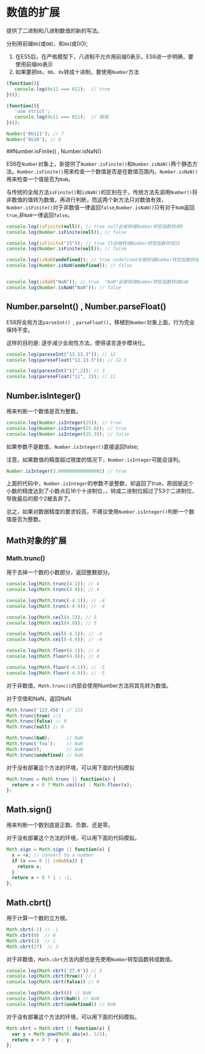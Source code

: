 # 数值的扩展

提供了二进制和八进制数值的新的写法。

分别用前缀`0b`(或`OB`)，和`0o`(或0O);

1. 在ES5后，在严格模型下，八进制不允许用前缀0表示，ES6进一步明确，要使用前缀`0O`表示
2. 如果要把`Ob`、`0O`、`0x`转成十进制，要使用`Number`方法

```js
(function(){
   console.log(0o11 === 011);  // true
})();

(function(){
   'use strict';
   console.log(0o11 === 011);  // 报错
})();

Number('0b111'); // 7
Number('0o10'); // 8
```

##Number.isFinite() , Number.isNaN()

ES6在`Number`对象上，新提供了`Number.isFinite()`和`Number.isNaN()`两个静态方法。`Number.isFinite()`用来检查一个数值是否是在数值范围内，`Number.isNaN()`用来检查一个值是否为`NaN`。

与传统的全局方法`isFinite()`和`isNaN()`的区别在于，传统方法先调用`Number()`将非数值的值转为数值，再进行判断，而这两个新方法只对数值有效，`Number.isFinite()`对于非数值一律返回`false`,`Number.isNaN()`只有对于`NaN`返回`true`,非`NaN`一律返回`false`。

```js
console.log(isFinite(null)); // true null会被转成Number转型函数转成0
console.log(Number.isFinite(null)); // false

console.log(isFinite("15")); // true 15会被转成Number转型函数转成15
console.log(Number.isFinite(null)); // false

console.log(isNaN(undefined)); // true undefined会被转成Number转型函数转成undefined
console.log(Number.isNaN(undefined)); // false


console.log(isNaN("NaN")); // true  "NaN"会被转成Number转型函数转成NaN
console.log(Number.isNaN("NaN")); // false
```

## Number.parseInt() , Number.parseFloat()

ES6将全局方法`parseInt() `, `parseFloat()`，移植到`Number`对象上面，行为完全保持不变。

这样的目的是: 逐步减少全局性方法，使得语言逐步模块化。

```js
console.log(pareseInt("12.13.3")); // 12
console.log(pareseFloat("12.13.3")); // 12.3

console.log(pareseInt("11",2)); // 3
console.log(pareseFloat("11", 2)); // 11
```

## Number.isInteger()

用来判断一个数值是否为整数。

```js
console.log(Number.isInteger(25)); // true
console.log(Number.isInteger(25.0)); // true
console.log(Number.isInteger(25.3)); // false
```

如果参数不是数值，`Number.isInteger()`直接返回false;

注意，如果数值的精度超过限度的情况下，`Number.isInteger`可能会误判。

```js
Number.isInteger(3.0000000000000002) // true
```

上面的代码中，`Number.isInteger`的参数不是整数，却返回了true，原因是这个小数的精度达到了小数点后16个十进制位，，转成二进制位超过了53个二进制位，导致最后的那个2被丢弃了。

总之，如果对数据精度的要求较高，不建议使用`Number.isInteger()`判断一个数值是否为整数。

## Math对象的扩展

### Math.trunc()

用于去掉一个数的小数部分，返回整数部分。

```js
console.log(Math.trunc(4.1)); // 4
console.log(Math.trunc(4.9)); // 4

console.log(Math.trunc(-4.1)); // -4
console.log(Math.trunc(-4.9)); // -4

console.log(Math.ceil(4.1)); // 5
console.log(Math.ceil(4.9)); // 5

console.log(Math.ceil(-4.1)); // -4
console.log(Math.ceil(-4.9)); // -4

console.log(Math.floor(4.1)); // 4
console.log(Math.floor(4.9)); // 4

console.log(Math.floor(-4.1)); // -5
console.log(Math.floor(-4.9)); // -5
```

对于非数值，`Math.trunc()`内部会使用Number方法将其先转为数值。

对于空值和NaN，返回NaN

```js
Math.trunc('123.456') // 123
Math.trunc(true) //1
Math.trunc(false) // 0
Math.trunc(null) // 0

Math.trunc(NaN);      // NaN
Math.trunc('foo');    // NaN
Math.trunc();         // NaN
Math.trunc(undefined) // NaN
```

对于没有部署这个方法的环境，可以用下面的代码模拟

```js
Math.trunc = Math.trunc || function(x) {
  return x < 0 ? Math.ceil(x) : Math.floor(x);
};
```

## Math.sign()

用来判断一个数到底是正数、负数、还是零。

对于没有部署这个方法的环境，可以用下面的代码模拟。

```javascript
Math.sign = Math.sign || function(x) {
  x = +x; // convert to a number
  if (x === 0 || isNaN(x)) {
    return x;
  }
  return x > 0 ? 1 : -1;
};
```

## Math.cbrt()

用于计算一个数的立方根。

```js
Math.cbrt(-1) // -1
Math.cbrt(0)  // 0
Math.cbrt(1)  // 1
Math.cbrt(27)  // 3
```

对于非数值，`Math.cbrt`方法内部也是先使用`Number`转型函数转成数值。

```js
console.log(Math.cbrt('27.0')) // 3
console.log(Math.cbrt(true)) // 1
console.log(Math.cbrt(false)) // 0

console.log(Math.cbrt()) // NaN
console.log(Math.cbrt(NaN)) // NaN
console.log(Math.cbrt(undefined)) // NaN
```

对于没有部署这个方法的环境，可以用下面的代码模拟。

```javascript
Math.cbrt = Math.cbrt || function(x) {
  var y = Math.pow(Math.abs(x), 1/3);
  return x < 0 ? -y : y;
};
```